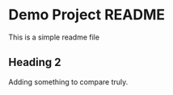 # Demo Project README

This is a simple readme file

## Heading 2

Adding something to compare truly.